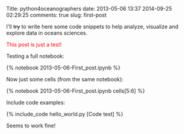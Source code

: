 Title: python4oceanographers
date: 2013-05-06 13:37
      2014-09-25 02:29:25
comments: true
slug: first-post

I'll <s>try</s> to write here some code snippets to help analyze, visualize and
explore data in oceans sciences.

<font color="red">This post is just a test!</font>

Testing a full notebook:

{% notebook 2013-05-06-First_post.ipynb %}

Now just some cells (from the same notebook):

{% notebook 2013-05-06-First_post.ipynb cells[5:6] %}

Include code examples:

{% include_code hello_world.py [Code test] %}

Seems to work fine!
